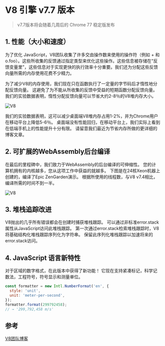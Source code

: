 
# V8 引擎 v7.7 版本

>v7.7版本将会随着几周后的 Chrome 77 稳定版发布

## 1. 性能（大小和速度）

为了优化 JavaScript，V8团队收集了许多交由操作数来使用的操作符（例如 + 和 o.foo）。这些所收集的反馈通过指定类型来优化这些操作。这些信息被存储在“反馈变量里”，这些信息对于实现更快的执行效率十分重要。我们还为分配这些反馈向量所需的内存使用花费不少精力。

为了减少V8的内存使用，我们现在只在函数执行了一定量的字节码后才惰性地分配反馈向量。 这避免了为不能从所收集的反馈中受益的短期函数分配反馈向量。 我们的实验数据表明，惰性分配反馈向量可以节省大约2-8％的V8堆内存大小。

![V8](https://v8.dev/_img/v8-release-77/lazy-feedback-allocation.svg)

我们的实验数据表明，这可以减少桌面端V8堆内存占用1-2%，并为Chrome用户在移动平台上降低5-6％。 桌面端没有性能回归，在移动平台上，我们实际上看到在低端手机上的性能提升十分有限。 请留意我们最近为节省内存所做的更详细的博客文章。

## 2. 可扩展的WebAssembly后台编译

在最后的里程碑中，我们致力于WebAssembly的后台编译的可伸缩性。 您的计算机拥有的内核越多，您从这项工作中获益的就越多。 下图是在24核Xeon机器上创建的，编译了Epic ZenGarden演示。 根据所使用的线程数，与V8 v7.4相比，编译所需的时间不到一半。

![V8](https://v8.dev/_img/v8-release-77/liftoff-compilation-speedup.svg)

## 3. 堆栈追踪改进

V8抛出的几乎所有错误都会在创建时捕获堆栈跟踪。 可以通过非标准error.stack属性从JavaScript访问此堆栈跟踪。 第一次通过error.stack检索堆栈跟踪时，V8将基础结构化堆栈跟踪序列化为字符串。 保留此序列化堆栈跟踪以加速将来的error.stack访问。

## 4. JavaScript 语言新特性

对于区域的数字格式，在此版本中获得了新功能！ 它现在支持紧凑标记，科学记数法，工程符号，符号显示和测量单位。

```js
const formatter = new Intl.NumberFormat('en', {
  style: 'unit',
  unit: 'meter-per-second',
});
formatter.format(299792458);
// → '299,792,458 m/s'
```

## 参考

[V8团队博客](https://v8.dev/blog/v8-release-77)